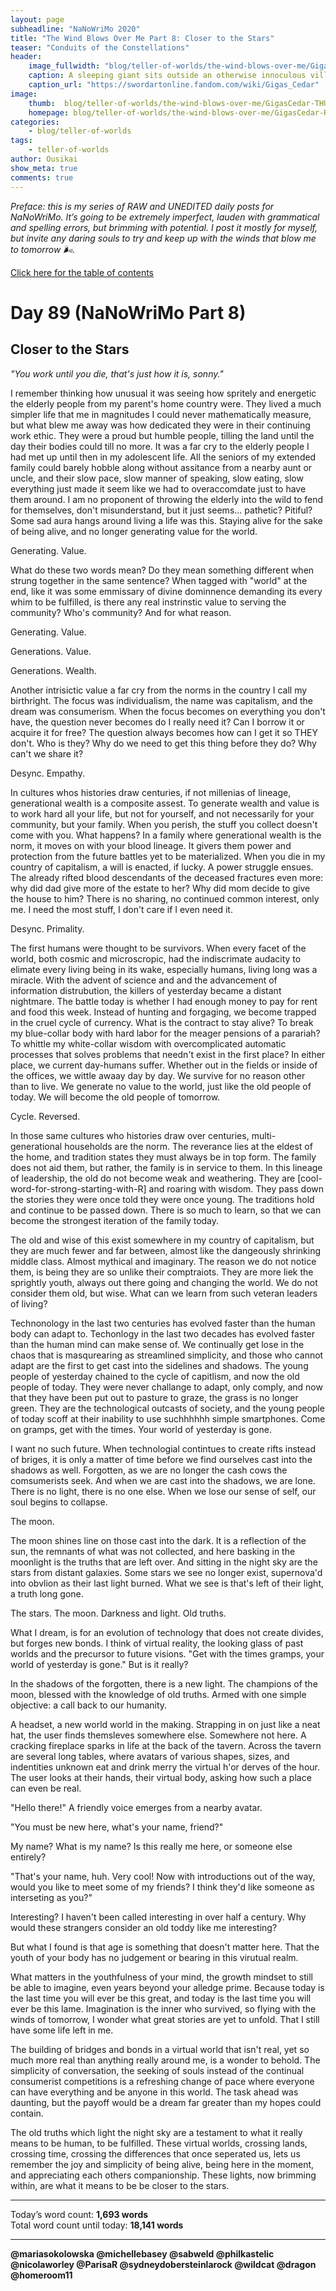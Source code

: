 ```yaml
---
layout: page
subheadline: "NaNoWriMo 2020"
title: "The Wind Blows Over Me Part 8: Closer to the Stars"
teaser: "Conduits of the Constellations"
header:
    image_fullwidth: "blog/teller-of-worlds/the-wind-blows-over-me/GigasCedar-HEAD.jpg"
    caption: A sleeping giant sits outside an otherwise innoculous village at the outskirts of the virtual realm...
    caption_url: "https://swordartonline.fandom.com/wiki/Gigas_Cedar"
image:
    thumb:  blog/teller-of-worlds/the-wind-blows-over-me/GigasCedar-THUMB.png
    homepage: blog/teller-of-worlds/the-wind-blows-over-me/GigasCedar-RAW.png
categories:
    - blog/teller-of-worlds
tags:   
    - teller-of-worlds
author: Ousikai
show_meta: true
comments: true
---
```

*Preface: this is my series of RAW and UNEDITED daily posts for NaNoWriMo. It’s going to be extremely imperfect, lauden with grammatical and spelling errors, but brimming with potential. I post it mostly for myself, but invite any daring souls to try and keep up with the winds that blow me to tomorrow :wind_face:.*

[Click here for the table of contents]({{site.url}}{{site.baseurl}}/blog/teller-of-worlds/the-wind-blows-over-me-table-of-contents) <br/>

# Day 89 (NaNoWriMo Part 8)     
## Closer to the Stars

*"You work until you die, that's just how it is, sonny."*

I remember thinking how unusual it was seeing how spritely and energetic the elderly people from my parent's home country were. They lived a much simpler life that me in magnitudes I could never mathematically measure, but what blew me away was how dedicated they were in their continuing work ethic. They were a proud but humble people, tilling the land until the day their bodies could till no more.  It was a far cry to the elderly people I had met up until then in my adolescent life. All the seniors of my extended family could barely hobble along without assitance from a nearby aunt or uncle, and their slow pace, slow manner of speaking, slow eating, slow everything just made it seem like we had to overaccomdate just to have them around. I am no proponent of throwing the elderly into the wild to fend for themselves, don't misunderstand, but it just seems... pathetic? Pitiful? Some sad aura hangs around living a life was this. Staying alive for the sake of being alive, and no longer generating value for the world. 


Generating. Value.

What do these two words mean? Do they mean something different when strung together in the same sentence? When tagged with "world" at the end, like it was some emmissary of divine dominnence demanding its every whim to be fulfilled, is there any real instrinstic value to serving the community? Who's community? And for what reason.

Generating. Value.

Generations. Value.

Generations. Wealth.

Another intrisictic value a far cry from the norms in the country I call my birthright. The focus was individualism, the name was capitalism, and the dream was consumerism. When the focus becomes on everything you don't have, the question never becomes do I really need it? Can I borrow it or acquire it for free? The question always becomes how can I get it so THEY don't. Who is they? Why do we need to get this thing before they do? Why can't we share it? 

Desync. Empathy. 

In cultures whos histories draw centuries, if not millenias of lineage, generational wealth is a composite assest. To generate wealth and value is to work hard all your life, but not for yourself, and not necessarily for your community, but your family. When you perish, the stuff you collect doesn't come with you. What happens? In a family where generational wealth is the norm, it moves on with your blood lineage. It givers them power and protection from the future battles yet to be materialized. When you die in my country of capitalism, a will is enacted, if lucky. A power struggle ensues. The already rifted blood descendants of the deceased fractures even more: why did dad give more of the estate to her? Why did mom decide to give the house to him? There is no sharing, no continued common interest, only me. I need the most stuff, I don't care if I even need it.

Desync. Primality.

The first humans were thought to be survivors. When every facet of the world, both cosmic and microscropic, had the indiscrimate audacity to elimate every living being in its wake, especially humans, living long was a miracle. With the advent of science and and the advancement of information distrubution, the killers of yesterday became a distant nightmare. The battle today is whether I had enough money to pay for rent and food this week. Instead of hunting and forgaging, we become trapped in the cruel cycle of currency. What is the contract to stay alive? To break my blue-collar body with hard labor for the meager pensions of a parariah? To whittle my white-collar wisdom with overcomplicated automatic processes that solves problems that needn't exist in the first place? In either place, we current day-humans suffer. Whether out in the fields or inside of the offices, we wittle awaay day by day. We survive for no reason other than to live. We generate no value to the world, just like the old people of today. We will become the old people of tomorrow.

Cycle. Reversed.

In those same cultures who histories draw over centuries, multi-generational households are the norm. The reverance lies at the eldest of the home, and tradition states they must always be in top form. The family does not aid them, but rather, the family is in service to them. In this lineage of leadership, the old do not become weak and weathering. They are [cool-word-for-strong-starting-with-R] and roaring with wisdom. They pass down the stories they were once told they were once young. The traditions hold and continue to be passed down. There is so much to learn, so that we can become the strongest iteration of the family today.

The old and wise of this exist somewhere in my country of capitalism, but they are much fewer and far between, almost like the dangeously shrinking middle class. Almost mythical and imaginary. The reason we do not notice them, is being they are so unlike their comptraiots. They are more liek the sprightly youth, always out there going and changing the world. We do not consider them old, but wise. What can we learn from such veteran leaders of living?

Technonology in the last two centuries has evolved faster than the human body can adapt to. Techonlogy in the last two decades has evolved faster than the human mind can make sense of. We continually get lose in the chaos that is masqurearing as streamlined simplicity, and those who cannot adapt are the first to get cast into the sidelines and shadows. The young people of yesterday chained to the cycle of capitlism, and now the old people of today. They were never challange to adapt, only comply, and now that they have been put out to pasture to graze, the grass is no longer green. They are the technological outcasts of society, and the young people of today scoff at their inability to use suchhhhhh simple smartphones. Come on gramps, get with the times. Your world of yesterday is gone.

I want no such future. When technologial contintues to create rifts instead of briges, it is only a matter of time before we find ourselves cast into the shadows as well. Forgotten, as we are no longer the cash cows the comsumerists seek. And when we are cast into the shadows, we are lone. There is no light, there is no one else. When we lose our sense of self, our soul begins to collapse.

The moon.

The moon shines line on those cast into the dark. It is a reflection of the sun, the remnants of what was not collected, and here basking in the moonlight is the truths that are left over. And sitting in the night sky are the stars from distant galaxies. Some stars we see no longer exist, supernova'd into obvlion as their last light burned. What we see is that's left of their light, a truth long gone.

The stars. The moon. Darkness and light. Old truths.

What I dream, is for an evolution of technology that does not create divides, but forges new bonds. I think of virtual reality, the looking glass of past worlds and the precursor to future visions. "Get with the times gramps, your world of yesterday is gone." But is it really?

In the shadows of the forgotten, there is a new light. The champions of the moon, blessed with the knowledge of old truths. Armed with one simple objective: a call back to our humanity. 

A headset, a new world world in the making. Strapping in on just like a neat hat, the user finds themsleves somewhere else. Somewhere not here. A cracking fireplace sparks in life at the back of the tavern. Across the tavern are several long tables, where avatars of various shapes, sizes, and indentities unknown eat and drink merry the virtual h'or derves of the hour. The user looks at their hands, their virtual body, asking how such a place can even be real.

"Hello there!" A friendly voice emerges from a nearby avatar. 

"You must be new here, what's your name, friend?"

My name? What is my name? Is this really me here, or someone else entirely?

"That's your name, huh. Very cool! Now with introductions out of the way, would you like to meet some of my friends? I think they'd like someone as interseting as you?"

Interesting? I haven't been called interesting in over half a century. Why would these strangers consider an old toddy like me interesting?

But what I found is that age is something that doesn't matter here. That the youth of your body has no judgement or bearing in this virutual realm.

What matters in the youthfulness of your mind, the growth mindset to still be able to imagine, even years beyond your alledge prime. Because today is the last time you will ever be this great, and today is the last time you will ever be this lame. Imagination is the inner who survived, so flying with the winds of tomorrow, I wonder what great stories are yet to unfold. That I still have some life left in me.

The building of bridges and bonds in a virtual world that isn't real, yet so much more real than anything really around me, is a wonder to behold. The simplicity of conversation, the seeking of souls instead of the continual consumerist competitions is a refreshing change of pace where everyone can have everything and be anyone in this world. The task ahead was daunting, but the payoff would be a dream far greater than my hopes could contain.

The old truths which light the night sky are a testament to what it really means to be human, to be fulfilled. These virtual worlds, crossing lands, crossing time, crossing the differences that once seperated us, lets us remember the joy and simplicity of being alive, being here in the moment, and appreciating each others companionship. These lights, now brimming within, are what it means to be be closer to the stars. 

---

Today’s word count: **1,693 words** <br/>
Total word count until today: **18,141 words** <br/>

-----

**@mariasokolowska @michellebasey @sabweld @philkastelic @nicolaworley @ParisaR @sydneydobersteinlarock @wildcat @dragon @homeroom11**